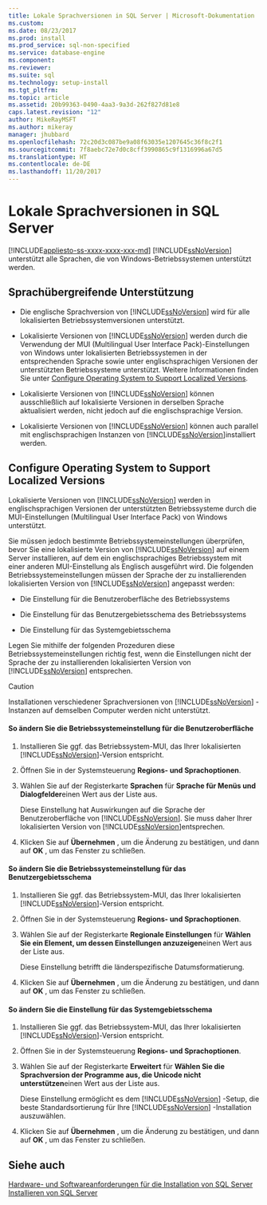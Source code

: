 ```yaml
---
title: Lokale Sprachversionen in SQL Server | Microsoft-Dokumentation
ms.custom: 
ms.date: 08/23/2017
ms.prod: install
ms.prod_service: sql-non-specified
ms.service: database-engine
ms.component: 
ms.reviewer: 
ms.suite: sql
ms.technology: setup-install
ms.tgt_pltfrm: 
ms.topic: article
ms.assetid: 20b99363-0490-4aa3-9a3d-262f827d81e8
caps.latest.revision: "12"
author: MikeRayMSFT
ms.author: mikeray
manager: jhubbard
ms.openlocfilehash: 72c20d3c087be9a08f63035e1207645c36f8c2f1
ms.sourcegitcommit: 7f8aebc72e7d0c8cff3990865c9f1316996a67d5
ms.translationtype: HT
ms.contentlocale: de-DE
ms.lasthandoff: 11/20/2017
---
```

# <a name="local-language-versions-in-sql-server"></a>Lokale Sprachversionen in SQL Server
[!INCLUDE[appliesto-ss-xxxx-xxxx-xxx-md](../../includes/appliesto-ss-xxxx-xxxx-xxx-md.md)] [!INCLUDE[ssNoVersion](../../includes/ssnoversion-md.md)] unterstützt alle Sprachen, die von Windows-Betriebssystemen unterstützt werden.  
  
## <a name="cross-language-support"></a>Sprachübergreifende Unterstützung  
  
-   Die englische Sprachversion von [!INCLUDE[ssNoVersion](../../includes/ssnoversion-md.md)] wird für alle lokalisierten Betriebssystemversionen unterstützt.  
  
-   Lokalisierte Versionen von [!INCLUDE[ssNoVersion](../../includes/ssnoversion-md.md)] werden durch die Verwendung der MUI (Multilingual User Interface Pack)-Einstellungen von Windows unter lokalisierten Betriebssystemen in der entsprechenden Sprache sowie unter englischsprachigen Versionen der unterstützten Betriebssysteme unterstützt. Weitere Informationen finden Sie unter [Configure Operating System to Support Localized Versions](../../sql-server/install/local-language-versions-in-sql-server.md#BK_ConfigureOS).  
  
-   Lokalisierte Versionen von [!INCLUDE[ssNoVersion](../../includes/ssnoversion-md.md)] können ausschließlich auf lokalisierte Versionen in derselben Sprache aktualisiert werden, nicht jedoch auf die englischsprachige Version.  
  
-   Lokalisierte Versionen von [!INCLUDE[ssNoVersion](../../includes/ssnoversion-md.md)] können auch parallel mit englischsprachigen Instanzen von [!INCLUDE[ssNoVersion](../../includes/ssnoversion-md.md)]installiert werden.  
  
##  <a name="BK_ConfigureOS"></a> Configure Operating System to Support Localized Versions  
 Lokalisierte Versionen von [!INCLUDE[ssNoVersion](../../includes/ssnoversion-md.md)] werden in englischsprachigen Versionen der unterstützten Betriebssysteme durch die MUI-Einstellungen (Multilingual User Interface Pack) von Windows unterstützt.  
  
 Sie müssen jedoch bestimmte Betriebssystemeinstellungen überprüfen, bevor Sie eine lokalisierte Version von [!INCLUDE[ssNoVersion](../../includes/ssnoversion-md.md)] auf einem Server installieren, auf dem ein englischsprachiges Betriebssystem mit einer anderen MUI-Einstellung als Englisch ausgeführt wird. Die folgenden Betriebssystemeinstellungen müssen der Sprache der zu installierenden lokalisierten Version von [!INCLUDE[ssNoVersion](../../includes/ssnoversion-md.md)] angepasst werden:  
  
-   Die Einstellung für die Benutzeroberfläche des Betriebssystems  
  
-   Die Einstellung für das Benutzergebietsschema des Betriebssystems  
  
-   Die Einstellung für das Systemgebietsschema  
  
 Legen Sie mithilfe der folgenden Prozeduren diese Betriebssystemeinstellungen richtig fest, wenn die Einstellungen nicht der Sprache der zu installierenden lokalisierten Version von [!INCLUDE[ssNoVersion](../../includes/ssnoversion-md.md)] entsprechen.  
  
> [!CAUTION]  
>  Installationen verschiedener Sprachversionen von [!INCLUDE[ssNoVersion](../../includes/ssnoversion-md.md)] -Instanzen auf demselben Computer werden nicht unterstützt.  
  
#### <a name="to-change-the-operating-system-user-interface-setting"></a>So ändern Sie die Betriebssystemeinstellung für die Benutzeroberfläche  
  
1.  Installieren Sie ggf. das Betriebssystem-MUI, das Ihrer lokalisierten [!INCLUDE[ssNoVersion](../../includes/ssnoversion-md.md)]-Version entspricht.  
  
2.  Öffnen Sie in der Systemsteuerung **Regions- und Sprachoptionen**.  
  
3.  Wählen Sie auf der Registerkarte **Sprachen** für **Sprache für Menüs und Dialogfelder**einen Wert aus der Liste aus.  
  
     Diese Einstellung hat Auswirkungen auf die Sprache der Benutzeroberfläche von [!INCLUDE[ssNoVersion](../../includes/ssnoversion-md.md)]. Sie muss daher Ihrer lokalisierten Version von [!INCLUDE[ssNoVersion](../../includes/ssnoversion-md.md)]entsprechen.  
  
4.  Klicken Sie auf **Übernehmen** , um die Änderung zu bestätigen, und dann auf **OK** , um das Fenster zu schließen.  
  
#### <a name="to-change-the-operating-system-user-locale-setting"></a>So ändern Sie die Betriebssystemeinstellung für das Benutzergebietsschema  
  
1.  Installieren Sie ggf. das Betriebssystem-MUI, das Ihrer lokalisierten [!INCLUDE[ssNoVersion](../../includes/ssnoversion-md.md)]-Version entspricht.  
  
2.  Öffnen Sie in der Systemsteuerung **Regions- und Sprachoptionen**.  
  
3.  Wählen Sie auf der Registerkarte **Regionale Einstellungen** für **Wählen Sie ein Element, um dessen Einstellungen anzuzeigen**einen Wert aus der Liste aus.  
  
     Diese Einstellung betrifft die länderspezifische Datumsformatierung.  
  
4.  Klicken Sie auf **Übernehmen** , um die Änderung zu bestätigen, und dann auf **OK** , um das Fenster zu schließen.  
  
#### <a name="to-change-the-system-locale-setting"></a>So ändern Sie die Einstellung für das Systemgebietsschema  
  
1.  Installieren Sie ggf. das Betriebssystem-MUI, das Ihrer lokalisierten [!INCLUDE[ssNoVersion](../../includes/ssnoversion-md.md)]-Version entspricht.  
  
2.  Öffnen Sie in der Systemsteuerung **Regions- und Sprachoptionen**.  
  
3.  Wählen Sie auf der Registerkarte **Erweitert** für **Wählen Sie die Sprachversion der Programme aus, die Unicode nicht unterstützen**einen Wert aus der Liste aus.  
  
     Diese Einstellung ermöglicht es dem [!INCLUDE[ssNoVersion](../../includes/ssnoversion-md.md)] -Setup, die beste Standardsortierung für Ihre [!INCLUDE[ssNoVersion](../../includes/ssnoversion-md.md)] -Installation auszuwählen.  
  
4.  Klicken Sie auf **Übernehmen** , um die Änderung zu bestätigen, und dann auf **OK** , um das Fenster zu schließen.  
  
## <a name="see-also"></a>Siehe auch  
 [Hardware- und Softwareanforderungen für die Installation von SQL Server](../../sql-server/install/hardware-and-software-requirements-for-installing-sql-server.md)   
 [Installieren von SQL Server](../../database-engine/install-windows/install-sql-server.md)  
  
  
